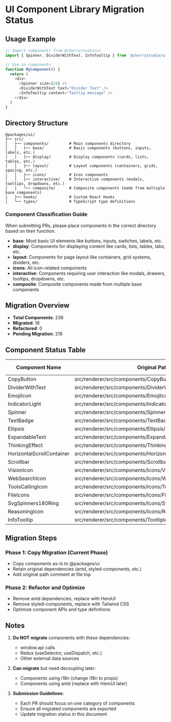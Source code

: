 # UI Component Library Migration Status

## Usage Example

```typescript
// Import components from @cherrystudio/ui
import { Spinner, DividerWithText, InfoTooltip } from '@cherrystudio/ui'

// Use in components
function MyComponent() {
  return (
    <div>
      <Spinner size={24} />
      <DividerWithText text="Divider Text" />
      <InfoTooltip content="Tooltip message" />
    </div>
  )
}
```

## Directory Structure

```
@packages/ui/
├── src/
│   ├── components/         # Main components directory
│   │   ├── base/           # Basic components (buttons, inputs, labels, etc.)
│   │   ├── display/        # Display components (cards, lists, tables, etc.)
│   │   ├── layout/         # Layout components (containers, grids, spacing, etc.)
│   │   ├── icons/          # Icon components
│   │   ├── interactive/    # Interactive components (modals, tooltips, dropdowns, etc.)
│   │   └── composite/      # Composite components (made from multiple base components)
│   ├── hooks/              # Custom React Hooks
│   └── types/              # TypeScript type definitions
```

### Component Classification Guide

When submitting PRs, please place components in the correct directory based on their function:

- **base**: Most basic UI elements like buttons, inputs, switches, labels, etc.
- **display**: Components for displaying content like cards, lists, tables, tabs, etc.
- **layout**: Components for page layout like containers, grid systems, dividers, etc.
- **icons**: All icon-related components
- **interactive**: Components requiring user interaction like modals, drawers, tooltips, dropdowns, etc.
- **composite**: Composite components made from multiple base components

## Migration Overview

- **Total Components**: 236
- **Migrated**: 18
- **Refactored**: 0
- **Pending Migration**: 218

## Component Status Table

| Component Name | Original Path | Category | Migration Status | Refactoring Status |
|---------------|---------------|----------|------------------|-------------------|
| CopyButton | src/renderer/src/components/CopyButton.tsx | base | ✅ | ❌ |
| DividerWithText | src/renderer/src/components/DividerWithText.tsx | base | ✅ | ❌ |
| EmojiIcon | src/renderer/src/components/EmojiIcon.tsx | base | ✅ | ❌ |
| IndicatorLight | src/renderer/src/components/IndicatorLight.tsx | base | ✅ | ❌ |
| Spinner | src/renderer/src/components/Spinner.tsx | base | ✅ | ❌ |
| TextBadge | src/renderer/src/components/TextBadge.tsx | base | ✅ | ❌ |
| Ellipsis | src/renderer/src/components/Ellipsis/index.tsx | display | ✅ | ❌ |
| ExpandableText | src/renderer/src/components/ExpandableText.tsx | display | ✅ | ❌ |
| ThinkingEffect | src/renderer/src/components/ThinkingEffect.tsx | display | ✅ | ❌ |
| HorizontalScrollContainer | src/renderer/src/components/HorizontalScrollContainer/index.tsx | layout | ✅ | ❌ |
| Scrollbar | src/renderer/src/components/Scrollbar/index.tsx | layout | ✅ | ❌ |
| VisionIcon | src/renderer/src/components/Icons/VisionIcon.tsx | icons | ✅ | ❌ |
| WebSearchIcon | src/renderer/src/components/Icons/WebSearchIcon.tsx | icons | ✅ | ❌ |
| ToolsCallingIcon | src/renderer/src/components/Icons/ToolsCallingIcon.tsx | icons | ✅ | ❌ |
| FileIcons | src/renderer/src/components/Icons/FileIcons.tsx | icons | ✅ | ❌ |
| SvgSpinners180Ring | src/renderer/src/components/Icons/SvgSpinners180Ring.tsx | icons | ✅ | ❌ |
| ReasoningIcon | src/renderer/src/components/Icons/ReasoningIcon.tsx | icons | ✅ | ❌ |
| InfoTooltip | src/renderer/src/components/TooltipIcons/InfoTooltip.tsx | interactive | ✅ | ❌ |

## Migration Steps

### Phase 1: Copy Migration (Current Phase)

- Copy components as-is to @packages/ui
- Retain original dependencies (antd, styled-components, etc.)
- Add original path comment at file top

### Phase 2: Refactor and Optimize

- Remove antd dependencies, replace with HeroUI
- Remove styled-components, replace with Tailwind CSS
- Optimize component APIs and type definitions

## Notes

1. **Do NOT migrate** components with these dependencies:
   - window.api calls
   - Redux (useSelector, useDispatch, etc.)
   - Other external data sources

2. **Can migrate** but need decoupling later:
   - Components using i18n (change i18n to props)
   - Components using antd (replace with HeroUI later)

3. **Submission Guidelines**:
   - Each PR should focus on one category of components
   - Ensure all migrated components are exported
   - Update migration status in this document